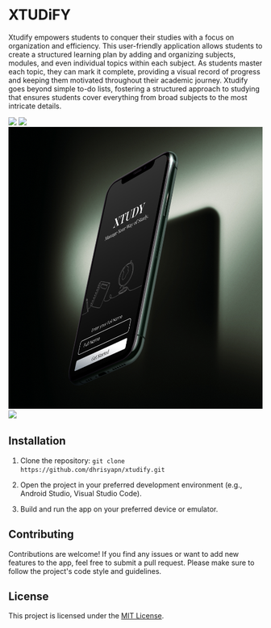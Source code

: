 # XTUDiFY

Xtudify empowers students to conquer their studies with a focus on organization and efficiency.  This user-friendly application allows students to create a structured learning plan by adding and organizing subjects, modules, and even individual topics within each subject.  As students master each topic, they can mark it complete, providing a visual record of progress and keeping them motivated throughout their academic journey. Xtudify goes beyond simple to-do lists, fostering a structured approach to studying that ensures students cover everything from broad subjects to the most intricate details.

![](UI/3.jpg)
![](UI/1.jpg)
![](UI/4.jpg)
![](UI/2.jpg)

## Installation

1. Clone the repository: `git clone https://github.com/dhrisyapn/xtudify.git`

2. Open the project in your preferred development environment (e.g., Android Studio, Visual Studio Code).

3. Build and run the app on your preferred device or emulator.

## Contributing

Contributions are welcome! If you find any issues or want to add new features to the app, feel free to submit a pull request. Please make sure to follow the project's code style and guidelines.

## License

This project is licensed under the [MIT License](LICENSE.md).
